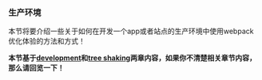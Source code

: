 ### 生产环境

本节将要介绍一些关于如何在开发一个app或者站点的生产环境中使用webpack优化体验的方法和方式！

**本节基于[development](https://github.com/woai30231/frontend-build-tools-note/blob/master/webpack/guide-artical/005.md)和[tree shaking](https://github.com/woai30231/frontend-build-tools-note/blob/master/webpack/guide-artical/007.md)两章内容，如果你不清楚相关章节内容，那么请回览一下！**

